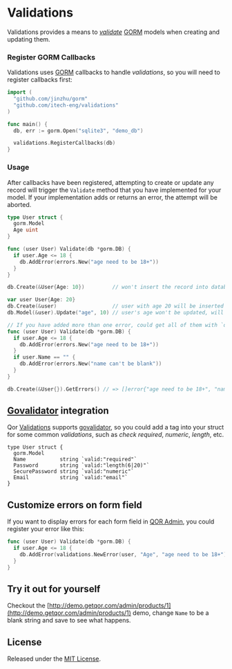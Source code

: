 # Validations

Validations provides a means to [*validate*](https://en.wikipedia.org/wiki/Data_validation) [GORM](https://github.com/jinzhu/gorm) models when creating and updating them.

### Register GORM Callbacks

Validations uses [GORM](https://github.com/jinzhu/gorm) callbacks to handle *validations*, so you will need to register callbacks first:

```go
import (
  "github.com/jinzhu/gorm"
  "github.com/itech-eng/validations"
)

func main() {
  db, err := gorm.Open("sqlite3", "demo_db")

  validations.RegisterCallbacks(db)
}
```

### Usage

After callbacks have been registered, attempting to create or update any record will trigger the `Validate` method that you have implemented for your model. If your implementation adds or returns an error, the attempt will be aborted.

```go
type User struct {
  gorm.Model
  Age uint
}

func (user User) Validate(db *gorm.DB) {
  if user.Age <= 18 {
    db.AddError(errors.New("age need to be 18+"))
  }
}

db.Create(&User{Age: 10})         // won't insert the record into database, as the `Validate` method will return error

var user User{Age: 20}
db.Create(&user)                  // user with age 20 will be inserted into database
db.Model(&user).Update("age", 10) // user's age won't be updated, will return error `age need to be 18+`

// If you have added more than one error, could get all of them with `db.GetErrors()`
func (user User) Validate(db *gorm.DB) {
  if user.Age <= 18 {
    db.AddError(errors.New("age need to be 18+"))
  }
  if user.Name == "" {
    db.AddError(errors.New("name can't be blank"))
  }
}

db.Create(&User{}).GetErrors() // => []error{"age need to be 18+", "name can't be blank"}
```

## [Govalidator](https://github.com/asaskevich/govalidator) integration

Qor [Validations](https://github.com/itech-eng/validations) supports [govalidator](https://github.com/asaskevich/govalidator), so you could add a tag into your struct for some common *validations*, such as *check required*, *numeric*, *length*, etc.

```
type User struct {
  gorm.Model
  Name           string `valid:"required"`
  Password       string `valid:"length(6|20)"`
  SecurePassword string `valid:"numeric"`
  Email          string `valid:"email"`
}
```

## Customize errors on form field

If you want to display errors for each form field in [QOR Admin](http://github.com/itech-eng/admin), you could register your error like this:

```go
func (user User) Validate(db *gorm.DB) {
  if user.Age <= 18 {
    db.AddError(validations.NewError(user, "Age", "age need to be 18+"))
  }
}
```

## Try it out for yourself

Checkout the [http://demo.getqor.com/admin/products/1](http://demo.getqor.com/admin/products/1) demo, change `Name` to be a blank string and save to see what happens.

## License

Released under the [MIT License](http://opensource.org/licenses/MIT).
